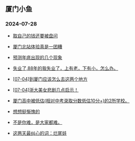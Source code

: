 ## 厦门小鱼 
### 2024-07-28

+ [取自己的钱还要被盘问](http://bbs.xmfish.com/read-htm-tid-18214010.html)

+ [厦门北站体验真是一团糟](http://bbs.xmfish.com/read-htm-tid-18214098.html)

+ [预测年底出现的几个现象](http://bbs.xmfish.com/read-htm-tid-18214136.html)

+ [失业了,88年的我失业了，上有老，下有小，怎么办。](http://bbs.xmfish.com/read-htm-tid-18214265.html)

+ [[07-04]到厦门应该怎么去这两个地方](http://bbs.xmfish.com/read-htm-tid-18214095.html)

+ [[07-04]浙大美女悲剧几点启示！](http://bbs.xmfish.com/read-htm-tid-18214323.html)

+ [厦门高中被低估(相对中考录取分数低估10分+)的2所学校。](http://bbs.xmfish.com/read-htm-tid-18214202.html)

+ [想想挺惭愧的](http://bbs.xmfish.com/read-htm-tid-18214120.html)

+ [不是你难，是大家都难。](http://bbs.xmfish.com/read-htm-tid-18214061.html)

+ [这两天最纠心的词：烂尾娃](http://bbs.xmfish.com/read-htm-tid-18214388.html)

